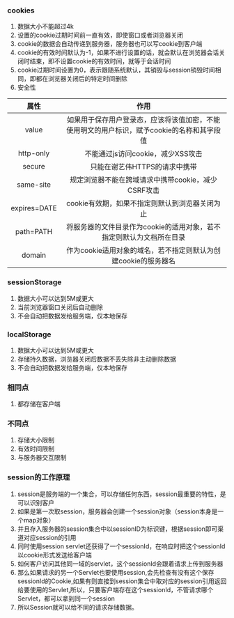 ### cookies
1. 数据大小不能超过4k
2. 设置的cookie过期时间前一直有效，即使窗口或者浏览器关闭
3. cookie的数据会自动传递到服务器，服务器也可以写cookie到客户端
4. cookie的有效时间默认为-1，如果不进行设置的话，就会默认在浏览器会话关闭时结束，即不设置cookie的有效时间，就等于会话时间
5. cookie过期时间设置为0，表示跟随系统默认，其销毁与session销毁时间相同，即都在浏览器关闭后的特定时间删除
6. 安全性

|   属性    |   作用    |
| :-------: |   :-----------: |
|   value   |   如果用于保存用户登录态，应该将该值加密，不能使用明文的用户标识，赋予cookie的名称和其字段值  |
|   http-only   |   不能通过js访问cookie，减少XSS攻击   |
|   secure  |   只能在谢艺伟HTTPS的请求中携带   |
|   same-site   |   规定浏览器不能在跨域请求中携带cookie，减少CSRF攻击  |
|   expires=DATE    |   cookie有效期，如果不指定则默认到浏览器关闭为止  |
|   path=PATH   |   将服务器的文件目录作为cookie的适用对象，若不指定则默认为文档所在目录    |
|   domain  |   作为cookie适用对象的域名，若不指定则默认为创建cookie的服务器名  |
### sessionStorage
1. 数据大小可以达到5M或更大
2. 当前浏览器窗口关闭后自动删除
3. 不会自动把数据发给服务端，仅本地保存
### localStorage
1. 数据大小可以达到5M或更大
2. 存储持久数据，浏览器关闭后数据不丢失除非主动删除数据
3. 不会自动把数据发给服务端，仅本地保存

### 相同点
1. 都存储在客户端

### 不同点
1. 存储大小限制
2. 有效时间限制
3. 与服务器交互限制

### session的工作原理
1. session是服务端的一个集合，可以存储任何东西，session最重要的特性，是可以识别客户
2. 如果是第一次取session，服务器会创建一个session对象（session本身是一个map对象）
3. 并且存入服务器的session集合中以sessionID为标识键，根据session即可渠道对应session的引用
4. 同时使用session servlet还获得了一个sessionId，在响应时把这个sessionId以cookie形式发送给客户端
5. 如何客户访问其他同一域的servlet，这个sessionId会跟着请求上传到服务器
6. 那么如果请求的另一个Servlet也要使用session,会先检查有没有这个保存sessionId的Cookie,如果有则直接到session集合中取对应的session引用返回给要使用的Servlet,所以，只要客户端存在这个sessionId，不管请求哪个Servlet，都可以拿到同一个session
7. 所以Session就可以给不同的请求存储数据。